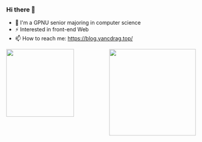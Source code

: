 ### Hi there 👋

<!-- **yangclnb/yangclnb** is a ✨ _special_ ✨ repository because its `README.md` (this file) appears on your GitHub profile. 

Here are some ideas to get you started: -->


<!-- - 🔭 I’m currently working on ... -->
<!-- - 🌱 I’m currently learning algorithm -->
<!-- - 👯 I’m looking to collaborate on ... -->
<!-- - 🤔 I’m looking for help with ...-->
<!-- - 💬 Ask me about ... -->
- 🌱 I'm a GPNU senior majoring in computer science
- ⚡ Interested in front-end Web
- 📫 How to reach me: https://blog.yancdrag.top/


<!-- [![Anurag's GitHub stats](https://github-readme-stats.vercel.app/api?username=yangclnb)](https://github.com/yangclnb) -->
<p align='left'>
  <a href="[https://github.com/AtmosphereMao](https://github.com/yangclnb)">
    <img height="180em" src="https://github-readme-stats.vercel.app/api?username=yangclnb" />
  </a>
  <img align='right' src="https://files.imgdb.cn/static/images/2a/f9/6416b3e6a682492fcc882af9.png?expired=2023-03-21&sign=e5cecd3bef69989a31410036ffeb9dc0" width="230">
</p> 
